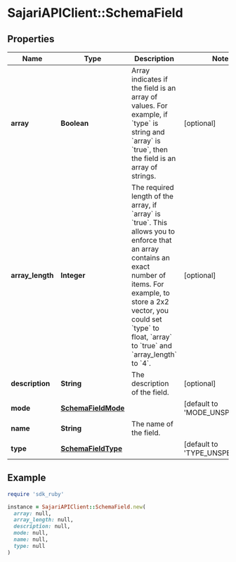 # SajariAPIClient::SchemaField

## Properties

| Name | Type | Description | Notes |
| ---- | ---- | ----------- | ----- |
| **array** | **Boolean** | Array indicates if the field is an array of values.  For example, if &#x60;type&#x60; is string and &#x60;array&#x60; is &#x60;true&#x60;, then the field is an array of strings. | [optional] |
| **array_length** | **Integer** | The required length of the array, if &#x60;array&#x60; is &#x60;true&#x60;.  This allows you to enforce that an array contains an exact number of items.  For example, to store a 2x2 vector, you could set &#x60;type&#x60; to float, &#x60;array&#x60; to &#x60;true&#x60; and &#x60;array_length&#x60; to &#x60;4&#x60;. | [optional] |
| **description** | **String** | The description of the field. | [optional] |
| **mode** | [**SchemaFieldMode**](SchemaFieldMode.md) |  | [default to &#39;MODE_UNSPECIFIED&#39;] |
| **name** | **String** | The name of the field. |  |
| **type** | [**SchemaFieldType**](SchemaFieldType.md) |  | [default to &#39;TYPE_UNSPECIFIED&#39;] |

## Example

```ruby
require 'sdk_ruby'

instance = SajariAPIClient::SchemaField.new(
  array: null,
  array_length: null,
  description: null,
  mode: null,
  name: null,
  type: null
)
```

